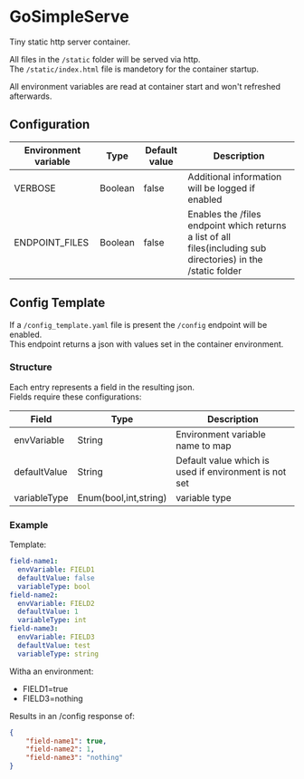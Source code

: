 # GoSimpleServe

Tiny static http server container.  

All files in the `/static` folder will be served via http.  
The `/static/index.html` file is mandetory for the container startup.  

All environment variables are read at container start and won't refreshed afterwards.

## Configuration

| Environment variable | Type    | Default value | Description                                                                                                    |
|----------------------|---------|---------------|----------------------------------------------------------------------------------------------------------------|
| VERBOSE              | Boolean | false         | Additional information will be logged if enabled                                                               |
| ENDPOINT_FILES       | Boolean | false         | Enables the /files endpoint which returns a list of all files(including sub directories) in the /static folder |

## Config Template

If a `/config_template.yaml` file is present the `/config` endpoint will be enabled.  
This endpoint returns a json with values set in the container environment.  

### Structure

Each entry represents a field in the resulting json.  
Fields require these configurations:  

| Field        | Type                  | Description                                           |
|--------------|-----------------------|-------------------------------------------------------|
| envVariable  | String                | Environment variable name to map                      |
| defaultValue | String                | Default value which is used if environment is not set |
| variableType | Enum(bool,int,string) | variable type                                         |

### Example

Template:

```YAML
field-name1:
  envVariable: FIELD1
  defaultValue: false
  variableType: bool
field-name2:
  envVariable: FIELD2
  defaultValue: 1
  variableType: int
field-name3:
  envVariable: FIELD3
  defaultValue: test
  variableType: string
```

Witha an environment:

- FIELD1=true
- FIELD3=nothing

Results in an /config response of:

```JSON
{
    "field-name1": true,
    "field-name2": 1,
    "field-name3": "nothing"
}
```
